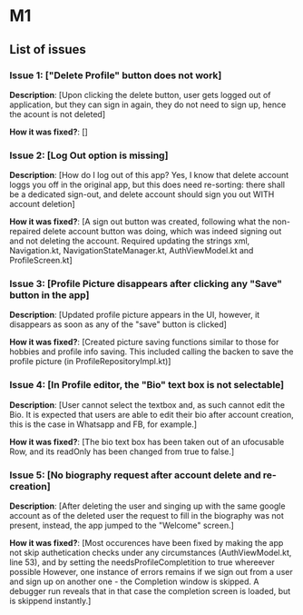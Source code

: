 # M1

## List of issues

### Issue 1: ["Delete Profile" button does not work]

**Description**: [Upon clicking the delete button, user gets logged out of application, but they can sign in again, they do not need to sign up, hence the acount is not deleted]

**How it was fixed?**: []

### Issue 2: [Log Out option is missing]

**Description**: [How do I log out of this app? Yes, I know that delete account loggs you off in the original app, but this does need re-sorting: there shall be a dedicated sign-out, and delete account should sign you out WITH account deletion]

**How it was fixed?**: [A sign out button was created, following what the non-repaired delete account button was doing, which was indeed signing out and not deleting the account. Required updating the strings xml, Navigation.kt, NavigationStateManager.kt, AuthViewModel.kt and ProfileScreen.kt]

### Issue 3: [Profile Picture disappears after clicking any "Save" button in the app]

**Description**: [Updated profile picture appears in the UI, however, it disappears as soon as any of the "save" button is clicked]

**How it was fixed?**: [Created picture saving functions similar to those for hobbies and profile info saving. This included calling the backen to save the profile picture (in ProfileRepositoryImpl.kt)]

### Issue 4: [In Profile editor, the "Bio" text box is not selectable]

**Description**: [User cannot select the textbox and, as such cannot edit the Bio. It is expected that users are able to edit their bio after account creation, this is the case in Whatsapp and FB, for example.]

**How it was fixed?**: [The bio text box has been taken out of an ufocusable Row, and its readOnly has been changed from true to false.]

### Issue 5: [No biography request after account delete and re-creation]

**Description**: [After deleting the user and singing up with the same google account as of the deleted user the request to fill in the biography was not present, instead, the app jumped to the "Welcome" screen.]

**How it was fixed?**: [Most occurences have been fixed by making the app not skip authetication checks under any circumstances (AuthViewModel.kt, line 53), and by setting the needsProfileCompletition to true whereever possible  However, one instance of errors remains if we sign out from a user and sign up on another one - the Completion window is skipped. A debugger run reveals that in that case the completion screen is loaded, but is skippend instantly.]